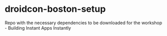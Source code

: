 # droidcon-boston-setup
Repo with the necessary dependencies to be downloaded for the workshop - Building Instant Apps Instantly
